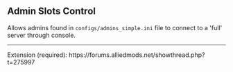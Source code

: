 <h2>Admin Slots Control</h2>
<p>Allows admins found in <code>configs/admins_simple.ini</code> file to connect to a 'full' server through console.</p>

<hr>
Extension (required): https://forums.alliedmods.net/showthread.php?t=275997
